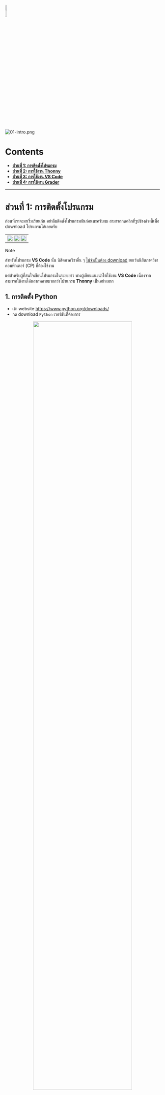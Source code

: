<p align="left">
  <a href="../README.md">
    <img src="../../Z99-OTHERS/00-common/00-back.png" style="width:10%">
  </a>
</p>

![01-intro.png](/Z99-OTHERS/00-intro/01-intro.png)

# Contents

-   [**ส่วนที่ 1: การติดตั้งโปรแกรม**](#ส่วนที่-1-การติดตั้งโปรแกรม)
-   [**ส่วนที่ 2: การใช้งาน Thonny**](#ส่วนที่-2-การใช้งาน-thonny)
-   [**ส่วนที่ 3: การใช้งาน VS Code**](#ส่วนที่-3-การใช้งาน-vs-code)
-   [**ส่วนที่ 4: การใช้งาน Grader**](#ส่วนที่-4-การใช้งาน-grader)

---

# ส่วนที่ 1: การติดตั้งโปรแกรม

ก่อนที่เราจะมาเริ่มเรียนกัน อย่าลืมติดตั้งโปรแกรมกันก่อนนะครับผม
สามารถกดคลิกที่รูปข้างล่างนี้เพื่อ download โปรแกรมได้เลยครับ

<table align="center" border="0" cellpadding="0" cellspacing="0" style="border-collapse: collapse; width: 95%;">
  <tr style="display: flex; justify-content: center; align-items: center;">
    <td align="center" style="padding-right: 2%;">
      <a href="https://www.python.org/downloads/">
        <img src="../../Z99-OTHERS/00-main/02a-python.png" width="100%">
      </a>
    </td>
    <td align="center" style="padding-left: 1%; padding-right: 1%;">
      <a href="https://thonny.org/">
        <img src="../../Z99-OTHERS/00-main/02b-thonny.png" width="100%">
      </a>
    </td>
    <td align="center" style="padding-left: 2%;">
      <a href="https://code.visualstudio.com/">
        <img src="../../Z99-OTHERS/00-main/02c-vscode.png" width="100%">
      </a>
    </td>
  </tr>
</table>

> [!NOTE]
>
> สำหรับโปรแกรม **VS Code** นั้น นิสิตภาควิชาอื่น ๆ <ins>ไม่จำเป็นต้อง
> download</ins> ยกเว้นนิสิตภาควิชาคอมพิวเตอร์ (CP) ที่ต้องใช้งาน
>
> แต่สำหรับผู้ที่สนใจเขียนโปรแกรมในระยะยาว ทางผู้เขียนแนะนำให้ใช้งาน **VS Code**
> เนื่องจากสามารถใช้งานได้หลากหลายมากกว่าโปรแกรม **Thonny** เป็นอย่างมาก

## 1. การติดตั้ง Python

-   เข้า website https://www.python.org/downloads/
-   กด download `Python` เวอร์ชันที่ต้องการ

<p align="center">
  <img src="../../Z99-OTHERS/00-intro/lecture/01-01.png" style="width:80%">
</p>

-   เมื่อ download เสร็จสิ้น จะพบไฟล์ `.exe` บนเครื่องคอมพิวเตอร์
    ให้กดสองครั้งบนไฟล์นั้นเพื่อติดตั้งโปรแกรม

<p align="center">
  <img src="../../Z99-OTHERS/00-intro/lecture/01-02.png" style="width:15%">
</p>

-   (Optional) หากต้องการตรวจสอบว่าภาษา `Python` ถูก download
    ลงเครื่องสำเร็จเรียบร้อยแล้ว ให้ลองใช้คำสั่งดังกล่าว ลงบนโปรแกรม
    `Command Prompt`

```bash
python --version
```

<p align="center">
  <img src="../../Z99-OTHERS/00-intro/lecture/01-03.png" style="width:50%">
</p>
<div align="center"> ตัวอย่างการใช้งานคำสั่ง </div>

## 2. การติดตั้ง Thonny

-   เข้า website https://thonny.org/
-   กด download เวอร์ชันที่เขียนว่า _recommended for you_

<p align="center">
  <img src="../../Z99-OTHERS/00-intro/lecture/01-04.png" style="width:80%">
</p>

-   เมื่อ download เสร็จสิ้น จะพบไฟล์ `.exe` บนเครื่องคอมพิวเตอร์
    ให้กดสองครั้งบนไฟล์นั้นเพื่อติดตั้งโปรแกรม

<p align="center">
  <img src="../../Z99-OTHERS/00-intro/lecture/01-05.png" style="width:15%">
</p>

## 3. การติดตั้ง VS Code

-   เข้า website https://code.visualstudio.com/
-   กด download บนหน้า website

<p align="center">
  <img src="../../Z99-OTHERS/00-intro/lecture/01-07.png" style="width:80%">
</p>

-   เมื่อ download เสร็จสิ้น จะพบไฟล์ `.exe` บนเครื่องคอมพิวเตอร์
    ให้กดสองครั้งบนไฟล์นั้นเพื่อติดตั้งโปรแกรม

---

# ส่วนที่ 2: การใช้งาน Thonny

## 1. ส่วนหลักของโปรแกรม

เมื่อเข้าสู่โปรแกรม จะพบกับหน้าต่างของโปรแกรมของ Thonny ดังภาพ

<p align="center">
  <img src="../../Z99-OTHERS/00-intro/lecture/02-01.png" style="width:60%">
</p>

ซึ่งจะแบ่งหน้าต่างได้เป็นสองส่วนหลัก ๆ คือ

-   **บริเวณเขียน code** คือบริเวณที่เราจะสร้าง หรือปรับแก้โปรแกรมที่เขียน
-   **บริเวณแสดงผล** คือบริเวณที่แสดงผลลัพธ์
    เมื่อทำการรันโปรแกรมที่เราเขียนไว้ข้างบน

## 2. แถบเมนู

บริเวณแถบมุมซ้ายบน จะเป็นเครื่องมือของโปรแกรม Thonny อยู่บริเวณกรอบสีแดง
ในภาพข้างล่างนี้

<p align="center">
  <img src="../../Z99-OTHERS/00-intro/lecture/02-02.png" style="width:60%">
</p>

เครื่องมือต่าง ๆ ในกรอบสีแดงเรียงจากซ้ายไปขวา

-   `New` คือเครื่องมือสร้างไฟล์โปรแกรม Python ไฟล์ใหม่
    มีไอคอนเป็นรูปกระดาษสีขาว มีคีย์ลัดคือ `Ctrl + N`
-   `Open` คือเครื่องมือสร้างเปิดไฟล์โปรแกรม Python
    มีไอคอนเป็นรูปแฟ้มเอกสารสีเหลือง มีคีย์ลัดคือ `Ctrl + O`
-   `Save` คือเครื่องมือบันทึกโปรแกรม Python ลงบนเครื่องคอมพิวเตอร์
    มีไอคอนเป็นรูปแผ่น Floppy Disk สีม่วง มีคีย์ลัดคือ `Ctrl + S`
-   `Run` คือเครื่องมือสั่งรันโปรแกรม Python บนไฟล์โปรแกรมที่เปิดอยู่ปัจจุบัน
    มีไอคอนเป็นรูปวงกลมสีเขียว ข้างในมีสามเหลี่ยมสีขาวข้างใน มีคีย์ลัดคือ `F5`
-   `Debug` คือเครื่องมือช่วยเหลือในการตรวจหาข้อผิดพลาดของโปรแกรม Python
    มีไอคอนเป็นรูปแมลงสีเขียว
-   `Stop` คือเครื่องมือสั่งหยุดการรันโปรแกรมแบบฉุกเฉิน ในกรณีที่โปรแกรม Python
    รันแบบไม่รู้จบ มีไอคอนเป็นรูปป้ายสีแดง มีคีย์ลัดคือ `Ctrl + F2`

---

# ส่วนที่ 3: การใช้งาน VS Code

โปรแกรม VS Code (Visual Studio Code) เป็นโปรแกรม text editor เปล่า ๆ
ซึ่งผู้ใช้งานมีหน้าที่ต้องติดตั้ง extension เอง เพื่อให้ VS Code สามารถเขียน
และรันโปรแกรมภาษานั้น ๆ ได้ ต่างจาก Thonny ที่สามารถรันโปรแกรมภาษา Python
ได้เองตั้งแต่ติดตั้งมาอยู่แล้ว

## 1. ติดตั้ง Extension `python`

-   เปิดหน้าจอโปรแกรม VS Code ขึ้นมา
    แล้วคลิกที่ไอคอนที่มีลักษณะเหมือนกับกรอบสีแดง หรือกดคีย์ลัด
    `Ctrl + Shift + X` ก็ได้
-   พิมพ์ค้นหา extension ที่บริเวณกรอบสีเขียวว่า `python`
-   กดเปิด extension อันเดียวกับภาพข้างต้น และกด install

<p align="center">
  <img src="../../Z99-OTHERS/00-intro/lecture/03-01.png" style="width:80%">
</p>

## 2. การจัดการไฟล์

-   สร้าง folder ที่ต้องการจัดเก็บ code
-   กดไปที่ `File > Open Folder` และเลือก folder นั้น ๆ (คีย์ลัด กด `Ctrl + K`
    จากนั้นกด `Ctrl + O`)

<p align="center">
  <img src="../../Z99-OTHERS/00-intro/lecture/03-02.png" style="width:80%">
</p>

-   `New File` อยู่ที่บริเวณกรอบสีแดงในภาพข้างล่าง กดเพื่อสร้างไฟล์ใหม่
    (หากสร้างไฟล์ Python อย่าลืมเขียนนามสกุลไฟล์ `.py` ที่ท้ายชื่อด้วย)
-   `New Folder` อยู่ที่บริเวณกรอบสีเขียวในภาพข้างล่าง กดเพื่อสร้างโฟล์เดอร์ใหม่

<p align="center">
  <img src="../../Z99-OTHERS/00-intro/lecture/03-03.png" style="width:80%">
</p>

-   หากต้องการสร้างไฟล์ในโฟล์เดอร์ ให้กดที่โฟล์เดอร์ที่ต้องการ จากนั้นกด
    `New File`
-   การย้ายไฟล์ และโฟลเดอร์ สามารถทำได้โดยการลากและปล่อยไฟล์บนโปรแกรมได้โดยตรง
-   การลบไฟล์ และโฟลเดอร์ ก็สามารถทำได้โดยการกดปุ่ม `Delete`
    บนโปรแกรมโดยตรงเช่นกัน

## 3. การรันโปรแกรม

การรันโปรแกรมภาษา Python จะกดที่ไอคอนสีแดง และเลือก `Run Python File`

<p align="center">
  <img src="../../Z99-OTHERS/00-intro/lecture/03-04.png" style="width:80%">
</p>

## 4. ปัญหาที่อาจพบ

การรันโปรแกรม Python ใน VS Code ช่วงแรก ๆ อาจเกิด error ดังภาพ

<p align="center">
  <img src="../../Z99-OTHERS/00-intro/lecture/03-05.png" style="width:80%">
</p>

ซึ่งที่มาของ error นั้นมาจากได้หลายสาเหตุ แต่โดยส่วนใหญ่แล้ว จะเกิดมาจากการเลือก
version ของ Python ที่ใช้รันโปรแกรมผิด หรือไม่ได้กำหนดไว้

**วิธีแก้ปัญหานี้คือ**

-   เปิด terminal บน VS Code โดยกดปุ่ม `Ctrl + J`
-   ใช้คำสั่งข้างต้นในการตรวจสอบ version ของภาษา Python

```bash
python --version
```

<p align="center">
  <img src="../../Z99-OTHERS/00-intro/lecture/03-06.png" style="width:50%">
</p>

-   จากภาพพบว่า Python version บน terminal คือ `3.11.8` (เวอร์ชันจะแตกต่างกันไป
    แล้วแต่คน) ดังนั้นเราจะต้องตั้ง version ให้กับ VS Code เป็น `3.11.8`
-   ที่บริเวณแถบข้างบนกลาง ให้ค้นหา `>Python: Select Interpreter`
    และกดคลิกตัวเลือกนั้น ดังภาพ

<p align="center">
  <img src="../../Z99-OTHERS/00-intro/lecture/03-07.png" style="width:80%">
</p>

-   เลือก version อันเดียวกับที่ขึ้นบน terminal (ในกรณีของผู้เขียน ต้องเลือก
    version `3.11.8`)

<p align="center">
  <img src="../../Z99-OTHERS/00-intro/lecture/03-08.png" style="width:80%">
</p>

-   จากนั้นลองรันโปรแกรมดูอีกครั้ง พบว่าโปรแกรมสามารถทำงานได้แล้ว

<p align="center">
  <img src="../../Z99-OTHERS/00-intro/lecture/03-09.png" style="width:80%">
</p>

---

# ส่วนที่ 4: การใช้งาน Grader

## 1. Grader คืออะไร

-   Grader ของรายวิชาเข้าผ่าน website http://2110101.cp.eng.chula.ac.th/
-   Grader จะประกอบไปด้วยโจทย์คอมพิวเตอร์ ซึ่งจะต้องเขียน code เพื่อแก้โจทย์นั้น
    ๆ
-   Grader จะเปิดให้ผู้ใช้งานส่ง code เข้าไป และระบบจะตรวจด้วยกรณีทดสอบ
    (testcases) ว่า code ของทำงานได้ถูกต้อง และครอบคลุมกรณีต่าง ๆ
    ได้มากน้อยแค่ไหน

<p align="center">
  <img src="../../Z99-OTHERS/00-intro/lecture/04-01.png" style="width:80%">
</p>

## 2. การเข้าใช้งาน Grader

-   เข้า website http://2110101.cp.eng.chula.ac.th/
-   กรอก username เป็นเลขประจำตัวนิสิต และ password เป็นรหัส CUNET ของตนเอง

<p align="center">
  <img src="../../Z99-OTHERS/00-intro/lecture/04-02.png" style="width:50%">
</p>

> [!IMPORTANT]
>
> ผู้ใช้งานจำเป็นจะต้องลงทะเบียนเรียน และกำลังเรียนรายวิชา 2110101 COMP PROG
> อยู่เท่านั้น จึงจะสามารถใช้งานระบบ Grader ได้

เมื่อเข้าระบบ Grader แล้ว จะพบรายการของโจทย์ต่าง ๆ มากมาย ซึ่งมีองค์ประกอบดังนี้

-   **ชื่อโจทย์** เช่น `Part-III-Text-Formatting`
-   **ไฟล์โจทย์** จะอยู่ตรงปุ่ม `Read` ใต้ชื่อโจทย์
-   **ระดับความยากของโจทย์** สามารถดูได้ที่จำนวนดาว ยิ่งดาวเยอะเท่าไหร่
    แสดงว่าข้อนั้นยิ่งยาก
-   **คะแนน** สามารถดูได้บริเวณที่ไฮไลต์สีแดง
-   **กรณีทดสอบ** สามารถดูได้โดยกดปุ่ม `testcases`
-   **ปุ่มแก้ไข Code** คือปุ่ม `Edit` ซึ่งจะนำไปสู่หน้าที่เราจะใช้ส่ง Code

<p align="center">
  <img src="../../Z99-OTHERS/00-intro/lecture/04-03.png" style="width:80%">
</p>

เมื่อกดปุ่ม `Edit` ที่หน้าแรกแล้วนั้น จะเข้าสู่หน้าที่เราจะใช้ส่ง Code
แต่ละส่วนบนหน้าจอมีรายละเอียดและวิธีการใช้งานดังนี้

-   **ชื่อโจทย์** เช่น `Part-III-Text-Formatting`
-   **ไฟล์โจทย์** จะอยู่ตรงปุ่ม `Read` ใต้ชื่อโจทย์
-   **คะแนน** สามารถดูได้บริเวณที่ไฮไลต์สีเขียว
-   **ปุ่มยืนยัน** คือปุ่ม `Submit` เมื่อกดแล้วจะทำการส่ง Code
    ไปยังระบบเพื่อตรวจ

สำหรับวิธีการส่ง Code สามารถทำได้ 2 วิธี

-   **วิธีที่ 1** คือการ Copy แล้ว Paste ตัว Code ที่เราเขียนไว้ จากนั้นกด
    `Submit`
-   **วิธีที่ 2** คือการกดปุ่ม `Choose File` แล้วเลือกไฟล์ `Python`
    ที่เราได้เขียนเอาไว้ จากนั้นกด `Submit`
    โดยที่ระบบตรวจให้คะแนนจะเป็นระบบอัตโนมัติ

<p align="center">
  <img src="../../Z99-OTHERS/00-intro/lecture/04-04.png" style="width:80%">
</p>

## 3. คะแนนบน Grader

เมื่อส่ง code ในโจทย์ปัญหาแล้วนั้น ระบบ Grader จะทำการตรวจโดยอ้างอิงจากกรณีทดสอบ
(testcase) และจะแสดงผลออกมาอยู่ในรูปของคะแนน ตามด้วยตัวอักษร

<p align="center">
  <img src="../../Z99-OTHERS/00-intro/lecture/04-05.png" style="width:60%">
</p>

จากภาพ มีการแสดงผล `8.3333 [-xxP-x-T-xx-]` ซึ่งหมายความว่าดังนี้

-   code นี้มีคะแนน 8.333 คะแนน จาก 100 คะแนน
-   ในกรณีทดสอบที่ `1` ได้ผลออกมาเป็น `-`
-   ในกรณีทดสอบที่ `2` ได้ผลออกมาเป็น `x`
-   ในกรณีทดสอบที่ `3` ได้ผลออกมาเป็น `x`
-   ในกรณีทดสอบที่ `4` ได้ผลออกมาเป็น `P`
-   ไล่ลำดับกรณีทดสอบเช่นนี้ไปเรื่อย ๆ จนกว่าจะครบ

## 4. ความหมายของสัญลักษณ์

สัญลักษณ์ที่ปรากฎผลคะแนน Grader มีดังนี้

-   `P` หมายถึง code แสดง output บนกรณีทดสอบนั้น ๆ <ins>ถูกต้อง</ins>
-   `-` หมายถึง code แสดง output บนกรณีทดสอบนั้น ๆ <ins>ไม่ถูกต้อง</ins>
-   `x` หมายถึง code เกิด error เมื่อรันบนกรณีทดสอบนั้น ๆ
-   `T` หมายถึง code ใช้เวลารันบนกรณีทดสอบนั้น ๆ เกินเวลาที่กำหนด (1 วินาที)

## 5. วิธีแก้ไขปัญหาเบื้องต้น

เป้าหมายของการทำโจทย์บน Grader เป้าหมายคือการทำให้ได้ 100 คะแนนเต็ม
ซึ่งผู้ที่เพิ่งเริ่มต้นการเขียนโปรแกรม
อาจไม่ใช่เรื่องที่ง่ายเลยในการทำให้ได้คะแนนเต็ม
ในหัวข้อนี้จึงเขียนวิธีการแก้ไขปัญหาเบื้องต้น

-   หลังจากที่ส่งแล้วไม่ได้คะแนนเต็ม ลองพิจารณาคะแนนดูว่าผิดที่กรณีทดสอบ
    (testcase) ไหน

<p align="center">
  <img src="../../Z99-OTHERS/00-intro/lecture/04-05.png" style="width:60%">
</p>

-   จากตัวอย่างคะแนนข้างบน เราถูกแค่ testcase ที่ 4 เท่านั้น ที่เหลือผิดหมดเลย
-   เปิดหน้า testcase และลองนำกรณีทดสอบนั้น ๆ มารันเองดู
    เพื่อวิเคราะห์ปัญหาเพิ่มเติม

<p align="center">
  <img src="../../Z99-OTHERS/00-intro/lecture/04-06.png" style="width:80%">
</p>

> [!IMPORTANT]
>
> ในการสอบ Grader จริง <ins><b>ไม่สามารถเปิด testcases ดูได้</b></ins>

## ถ้าหากติด `-` ทำอย่างไรดี

ถ้าติด `-` ต้องไปปรับที่วิธีคิดเลยครับ อาจจะมีบางกรณีที่วิธีคิดของเราผิดพลาดไป

## ถ้าหากติด `x` ทำอย่างไรดี

ถ้าติด `x` แสดงว่าเกิด Error ใน Code ของเรา ซึ่งเกิดได้จากหลายสาเหตุมาก
ในที่นี้จะยกตัวอย่างที่จะพบเจอบ่อยๆ

-   `NameError` มักเกิดจากการที่เราเขียนตัวแปรที่ไม่ได้ประกาศไว้
    หรือเกิดจากการเขียนคำสั่งผิด เช่น

```py
prinT("Hello")
```

-   `IndentationError` เกิดจากการย่อหน้าไม่ถูกต้อง เช่น

```py
if x % 2 == 0:
print("yes")
```

-   `IndexError` เกิดจากการที่เรียกใช้ index ที่ไม่ได้อยู่ในช่วงที่มีค่า เช่น

```py
x = ['A','B','C']
print(x[9999])
```

-   `AttributeError`
    เกิดจากการที่เราเรียกใช้คำสั่งที่ไม่มีอยู่จริงของข้อมูลประเภทนั้น เช่น

```py
x = 1
x.append(2)
```

## ถ้าหากติด `T` ทำอย่างไรดี

ถ้าติด `T` ในวิชานี้ มักจะเกิดจากการที่ Code ติดลูป ไม่ออกจากลูปสักที
ลองแก้ไขการใช้งาน `for loop` และ `while loop` ภายในโค้ดดีๆ

---

# เพิ่มเติม

สำหรับรายละเอียดเกี่ยวกับรายวิชาเพิ่มเติม เทคนิคการเรียน สามารถอ่านได้ที่นี่ครับ

[![01a-grf.png](/Z99-OTHERS/00-main/01a-grf.png)](https://drive.google.com/file/d/1HcrlGCWUDQjBKjGbQ5w9Nkv4HLSb-6HH/view?usp=drive_link)
